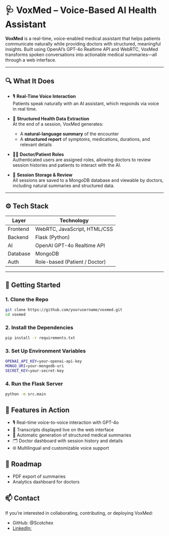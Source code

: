 # 🩺 VoxMed – Voice-Based AI Health Assistant

**VoxMed** is a real-time, voice-enabled medical assistant that helps patients communicate naturally while providing doctors with structured, meaningful insights. Built using OpenAI’s GPT-4o Realtime API and WebRTC, VoxMed transforms spoken conversations into actionable medical summaries—all through a web interface.

---

## 🔍 What It Does

- 🎙️ **Real-Time Voice Interaction**  
  Patients speak naturally with an AI assistant, which responds via voice in real time.

- 🧠 **Structured Health Data Extraction**  
  At the end of a session, VoxMed generates:
  - A **natural-language summary** of the encounter
  - A **structured report** of symptoms, medications, durations, and relevant details

- 👨‍⚕️ **Doctor/Patient Roles**  
  Authenticated users are assigned roles, allowing doctors to review session histories and patients to interact with the AI.

- 📂 **Session Storage & Review**  
  All sessions are saved to a MongoDB database and viewable by doctors, including natural summaries and structured data.

---

## ⚙️ Tech Stack

| Layer         | Technology                            |
|--------------|----------------------------------------|
| Frontend      | WebRTC, JavaScript, HTML/CSS           |
| Backend       | Flask (Python)                         |
| AI            | OpenAI GPT-4o Realtime API             |
| Database      | MongoDB                                |
| Auth          | Role-based (Patient / Doctor)          |

---

## 🚀 Getting Started

### 1. Clone the Repo

```bash
git clone https://github.com/yourusername/voxmed.git
cd voxmed
```

### 2. Install the Dependencies

```bash
pip install -r requirements.txt
```

### 3. Set Up Environment Variables

```bash
OPENAI_API_KEY=your-openai-api-key
MONGO_URI=your-mongodb-uri
SECRET_KEY=your-secret-key
```

### 4. Run the Flask Server

```bash
python -m src.main
```

## 📸 Features in Action

- 🎙️ Real-time voice-to-voice interaction with GPT-4o  
- 📝 Transcripts displayed live on the web interface  
- 🧠 Automatic generation of structured medical summaries  
- 🗂️ Doctor dashboard with session history and details  
- 🌐 Multilingual and customizable voice support

## 📅 Roadmap
- PDF export of summaries
- Analytics dashboard for doctors

## 📫 Contact

If you’re interested in collaborating, contributing, or deploying VoxMed:
- GitHub: @Scotchex
- [LinkedIn: ](https://www.linkedin.com/in/arda-serhatli/)